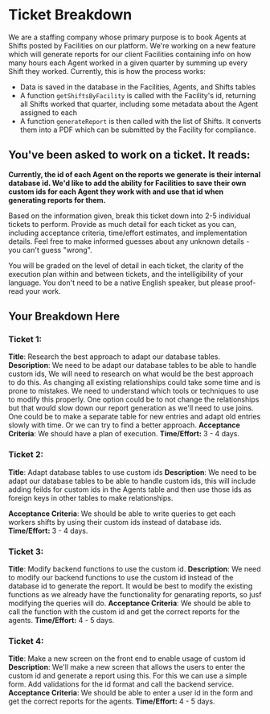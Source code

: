 # Ticket Breakdown
We are a staffing company whose primary purpose is to book Agents at Shifts posted by Facilities on our platform. We're working on a new feature which will generate reports for our client Facilities containing info on how many hours each Agent worked in a given quarter by summing up every Shift they worked. Currently, this is how the process works:

- Data is saved in the database in the Facilities, Agents, and Shifts tables
- A function `getShiftsByFacility` is called with the Facility's id, returning all Shifts worked that quarter, including some metadata about the Agent assigned to each
- A function `generateReport` is then called with the list of Shifts. It converts them into a PDF which can be submitted by the Facility for compliance.

## You've been asked to work on a ticket. It reads:

**Currently, the id of each Agent on the reports we generate is their internal database id. We'd like to add the ability for Facilities to save their own custom ids for each Agent they work with and use that id when generating reports for them.**


Based on the information given, break this ticket down into 2-5 individual tickets to perform. Provide as much detail for each ticket as you can, including acceptance criteria, time/effort estimates, and implementation details. Feel free to make informed guesses about any unknown details - you can't guess "wrong".


You will be graded on the level of detail in each ticket, the clarity of the execution plan within and between tickets, and the intelligibility of your language. You don't need to be a native English speaker, but please proof-read your work.

## Your Breakdown Here

### Ticket 1:
**Title**: 
Research the best approach to adapt our database tables.
**Description**:
We need to be adapt our database tables to be able to handle custom ids, We will need to research on what would be the best approach to do this. As changing all existing relationships could take some time and is prone to mistakes. We need to understand which tools or techniques to use to modify this properly. One option could be to not change the relationships but that would slow down our report generation as we'll need to use joins. One could be to make a separate table for new entries and adapt old entries slowly with time. Or we can try to find a better approach.
**Acceptance Criteria**: 
We should have a plan of execution.
**Time/Effort:** 3 - 4 days.

### Ticket 2:
**Title**: 
Adapt database tables to use custom ids
**Description**:
We need to be adapt our database tables to be able to handle custom ids, this will include adding feilds for custom ids in the Agents table and then use those ids as foreign keys in other tables to make relationships. 

**Acceptance Criteria**: 
We should be able to write queries to get each workers shifts by using their custom ids instead of database ids. 
**Time/Effort:** 3 - 4 days.

### Ticket 3:
**Title**: Modify backend functions to use the custom id. 
**Description**: We need to modify our backend functions to use the custom id instead of the database id to generate the report. It would be best to modify the existing functions as we already have the functionality for genarating reports, so jusf modifying the queries will do. 
**Acceptance Criteria**: We should be able to call the function with the custom id and get the correct reports for the agents.
**Time/Effort:** 4 - 5 days.

### Ticket 4:
**Title**: Make a new screen on the front end to enable usage of custom id 
**Description**: We'll make a new screen that allows the users to enter the custom id and generate a report using this. For this we can use a simple form. Add validations for the id format and call the backend service.
**Acceptance Criteria**: We should be able to enter a user id in the form and get the correct reports for the agents.
**Time/Effort:** 4 - 5 days.
